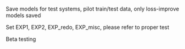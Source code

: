 Save models for test systems, pilot train/test data, only loss-improve models saved
      
Set EXP1, EXP2, EXP_redo, EXP_misc, please refer to proper test
    
Beta testing
  
   
 
